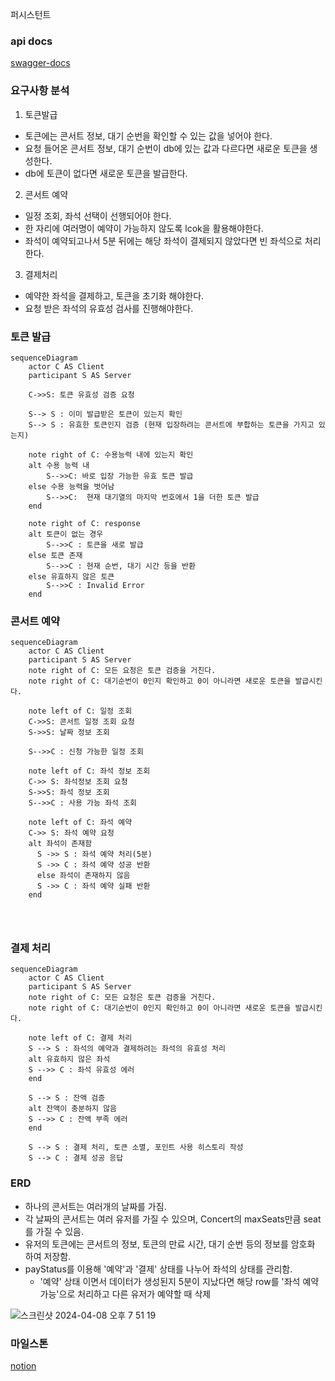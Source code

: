퍼시스턴트

### api docs

[swagger-docs](https://app.swaggerhub.com/apis-docs/rnjsdud980/reserve-concert/0.0.1)

### 요구사항 분석

1. 토큰발급

- 토큰에는 콘서트 정보, 대기 순번을 확인할 수 있는 값을 넣어야 한다.
- 요청 들어온 콘서트 정보, 대기 순번이 db에 있는 값과 다르다면 새로운 토큰을 생성한다.
- db에 토큰이 없다면 새로운 토큰을 발급한다.

2. 콘서트 예약

- 일정 조회, 좌석 선택이 선행되어야 한다.
- 한 자리에 여러명이 예약이 가능하지 않도록 lcok을 활용해야한다.
- 좌석이 예약되고나서 5분 뒤에는 해당 좌석이 결제되지 않았다면 빈 좌석으로 처리한다.

3. 결제처리

- 예약한 좌석을 결제하고, 토큰을 초기화 해야한다.
- 요청 받은 좌석의 유효성 검사를 진행해야한다.

### 토큰 발급

```mermaid
sequenceDiagram
    actor C AS Client
    participant S AS Server

    C->>S: 토큰 유효성 검증 요청

    S--> S : 이미 발급받은 토큰이 있는지 확인
    S--> S : 유효한 토큰인지 검증 (현재 입장하려는 콘서트에 부합하는 토큰을 가지고 있는지)

    note right of C: 수용능력 내에 있는지 확인
    alt 수용 능력 내
	    S-->>C: 바로 입장 가능한 유효 토큰 발급
    else 수용 능력을 벗어남
	    S-->>C:  현재 대기열의 마지막 번호에서 1을 더한 토큰 발급
    end

    note right of C: response
    alt 토큰이 없는 경우
    	S-->>C : 토큰을 새로 발급
    else 토큰 존재
	    S-->>C : 현재 순번, 대기 시간 등을 반환
    else 유효하지 않은 토큰
	    S-->>C : Invalid Error
    end

```

### 콘서트 예약

```mermaid
sequenceDiagram
    actor C AS Client
    participant S AS Server
    note right of C: 모든 요청은 토큰 검증을 거친다.
    note right of C: 대기순번이 0인지 확인하고 0이 아니라면 새로운 토큰을 발급시킨다.

    note left of C: 일정 조회
    C->>S: 콘서트 일정 조회 요청
    S->>S: 날짜 정보 조회

    S-->>C : 신청 가능한 일정 조회

    note left of C: 좌석 정보 조회
    C->> S: 좌석정보 조회 요청
    S->>S: 좌석 정보 조회
    S-->>C : 사용 가능 좌석 조회

    note left of C: 좌석 예약
    C->> S: 좌석 예약 요청
    alt 좌석이 존재함
	  S ->> S : 좌석 예약 처리(5분)
	  S ->> C : 좌석 예약 성공 반환
	  else 좌석이 존재하지 않음
	  S ->> C : 좌석 예약 실패 반환
    end




```

### 결제 처리

```mermaid
sequenceDiagram
    actor C AS Client
    participant S AS Server
    note right of C: 모든 요청은 토큰 검증을 거친다.
    note right of C: 대기순번이 0인지 확인하고 0이 아니라면 새로운 토큰을 발급시킨다.

    note left of C: 결제 처리
    S --> S : 좌석의 예약과 결제하려는 좌석의 유효성 처리
    alt 유효하지 않은 좌석
    S -->> C : 좌석 유효성 에러
    end

    S --> S : 잔액 검증
    alt 잔액이 충분하지 않음
    S -->> C : 잔액 부족 에러
    end

    S --> S : 결제 처리, 토큰 소멸, 포인트 사용 히스토리 작성
    S --> C : 결제 성공 응답

```

### ERD

- 하나의 콘서트는 여러개의 날짜를 가짐.
- 각 날짜의 콘서트는 여러 유저를 가질 수 있으며, Concert의 maxSeats만큼 seat를 가질 수 있음.
- 유저의 토큰에는 콘서트의 정보, 토큰의 만료 시간, 대기 순번 등의 정보를 암호화 하여 저장함.
- payStatus를 이용해 '예약'과 '결제' 상태를 나누어 좌석의 상태를 관리함.
  - '예약' 상태 이면서 데이터가 생성된지 5분이 지났다면 해당 row를 '좌석 예약 가능'으로 처리하고 다른 유저가 예약할 때 삭제

![스크린샷 2024-04-08 오후 7 51 19](https://github.com/hh-plus/3-concert-reservation/assets/71562311/9147b241-463a-4270-92e4-74cb9b05401f)

### 마일스톤

[notion](https://www.notion.so/0e137816d2544a87914244118e7804e1?pvs=4)
